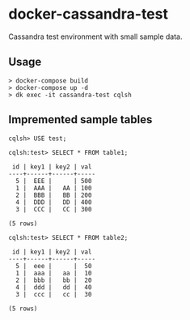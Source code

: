 # docker-cassandra-test
Cassandra test environment with small sample data.

## Usage
```
> docker-compose build
> docker-compose up -d
> dk exec -it cassandra-test cqlsh
```

## Impremented sample tables
```
cqlsh> USE test;

cqlsh:test> SELECT * FROM table1;

 id | key1 | key2 | val
----+------+------+-----
  5 |  EEE |      | 500
  1 |  AAA |   AA | 100
  2 |  BBB |   BB | 200
  4 |  DDD |   DD | 400
  3 |  CCC |   CC | 300

(5 rows)

cqlsh:test> SELECT * FROM table2;

 id | key1 | key2 | val
----+------+------+-----
  5 |  eee |      |  50
  1 |  aaa |   aa |  10
  2 |  bbb |   bb |  20
  4 |  ddd |   dd |  40
  3 |  ccc |   cc |  30

(5 rows)
```
